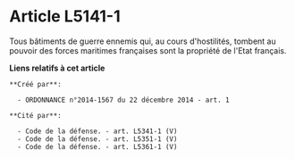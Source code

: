 # Article L5141-1

Tous bâtiments de guerre ennemis qui, au cours d'hostilités, tombent au pouvoir des forces maritimes françaises sont la
propriété de l'Etat français.

**Liens relatifs à cet article**

	**Créé par**:

	  - ORDONNANCE n°2014-1567 du 22 décembre 2014 - art. 1

	**Cité par**:

	  - Code de la défense. - art. L5341-1 (V)
	  - Code de la défense. - art. L5351-1 (V)
	  - Code de la défense. - art. L5361-1 (V)
